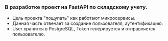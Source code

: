 ### В разработке проект на FastAPI по складскому учету.

* Цель проекта "пощупать" как работают микросервисы.
* Данная часть отвечает за создание пользователя, аутентификацию.
* User хранится в PostgreSQL, Token генерируется и отправляется пользователю.